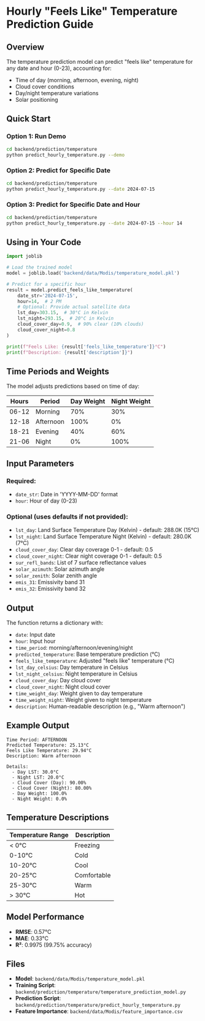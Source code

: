 # Hourly "Feels Like" Temperature Prediction Guide

## Overview
The temperature prediction model can predict "feels like" temperature for any date and hour (0-23), accounting for:
- Time of day (morning, afternoon, evening, night)
- Cloud cover conditions
- Day/night temperature variations
- Solar positioning

## Quick Start

### Option 1: Run Demo
```bash
cd backend/prediction/temperature
python predict_hourly_temperature.py --demo
```

### Option 2: Predict for Specific Date
```bash
cd backend/prediction/temperature
python predict_hourly_temperature.py --date 2024-07-15
```

### Option 3: Predict for Specific Date and Hour
```bash
cd backend/prediction/temperature
python predict_hourly_temperature.py --date 2024-07-15 --hour 14
```

## Using in Your Code

```python
import joblib

# Load the trained model
model = joblib.load('backend/data/Modis/temperature_model.pkl')

# Predict for a specific hour
result = model.predict_feels_like_temperature(
    date_str='2024-07-15',
    hour=14,  # 2 PM
    # Optional: Provide actual satellite data
    lst_day=303.15,  # 30°C in Kelvin
    lst_night=293.15,  # 20°C in Kelvin
    cloud_cover_day=0.9,  # 90% clear (10% clouds)
    cloud_cover_night=0.8
)

print(f"Feels Like: {result['feels_like_temperature']}°C")
print(f"Description: {result['description']}")
```

## Time Periods and Weights

The model adjusts predictions based on time of day:

| Hours | Period | Day Weight | Night Weight |
|-------|--------|------------|--------------|
| 06-12 | Morning | 70% | 30% |
| 12-18 | Afternoon | 100% | 0% |
| 18-21 | Evening | 40% | 60% |
| 21-06 | Night | 0% | 100% |

## Input Parameters

### Required:
- `date_str`: Date in 'YYYY-MM-DD' format
- `hour`: Hour of day (0-23)

### Optional (uses defaults if not provided):
- `lst_day`: Land Surface Temperature Day (Kelvin) - default: 288.0K (15°C)
- `lst_night`: Land Surface Temperature Night (Kelvin) - default: 280.0K (7°C)
- `cloud_cover_day`: Clear day coverage 0-1 - default: 0.5
- `cloud_cover_night`: Clear night coverage 0-1 - default: 0.5
- `sur_refl_bands`: List of 7 surface reflectance values
- `solar_azimuth`: Solar azimuth angle
- `solar_zenith`: Solar zenith angle
- `emis_31`: Emissivity band 31
- `emis_32`: Emissivity band 32

## Output

The function returns a dictionary with:
- `date`: Input date
- `hour`: Input hour
- `time_period`: morning/afternoon/evening/night
- `predicted_temperature`: Base temperature prediction (°C)
- `feels_like_temperature`: Adjusted "feels like" temperature (°C)
- `lst_day_celsius`: Day temperature in Celsius
- `lst_night_celsius`: Night temperature in Celsius
- `cloud_cover_day`: Day cloud cover
- `cloud_cover_night`: Night cloud cover
- `time_weight_day`: Weight given to day temperature
- `time_weight_night`: Weight given to night temperature
- `description`: Human-readable description (e.g., "Warm afternoon")

## Example Output

```
Time Period: AFTERNOON
Predicted Temperature: 25.13°C
Feels Like Temperature: 29.94°C
Description: Warm afternoon

Details:
  - Day LST: 30.0°C
  - Night LST: 20.0°C
  - Cloud Cover (Day): 90.00%
  - Cloud Cover (Night): 80.00%
  - Day Weight: 100.0%
  - Night Weight: 0.0%
```

## Temperature Descriptions

| Temperature Range | Description |
|-------------------|-------------|
| < 0°C | Freezing |
| 0-10°C | Cold |
| 10-20°C | Cool |
| 20-25°C | Comfortable |
| 25-30°C | Warm |
| > 30°C | Hot |

## Model Performance

- **RMSE**: 0.57°C
- **MAE**: 0.33°C
- **R²**: 0.9975 (99.75% accuracy)

## Files

- **Model**: `backend/data/Modis/temperature_model.pkl`
- **Training Script**: `backend/prediction/temperature/temperature_prediction_model.py`
- **Prediction Script**: `backend/prediction/temperature/predict_hourly_temperature.py`
- **Feature Importance**: `backend/data/Modis/feature_importance.csv`
